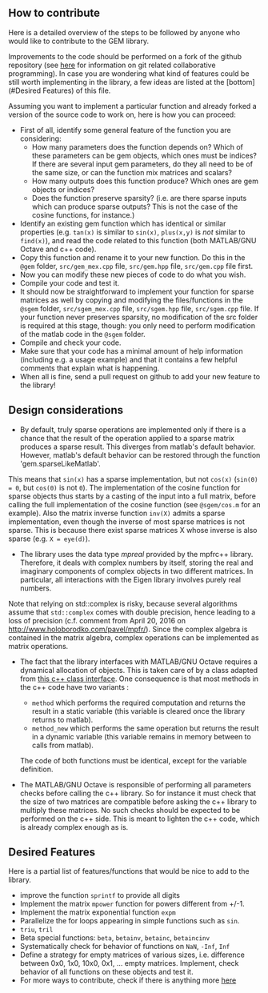 How to contribute
-----------------

Here is a detailed overview of the steps to be followed by anyone who would like to contribute to the GEM library.

Improvements to the code should be performed on a fork of the github repository (see [here](https://docs.gitlab.com/ce/workflow/forking_workflow.html) for information on git related collaborative programming). In case you are wondering what kind of features could be still worth implementing in the library, a few ideas are listed at the [bottom](#Desired Features) of this file.

Assuming you want to implement a particular function and already forked a version of the source code to work on, here is how you can proceed:
 - First of all, identify some general feature of the function you are considering:
    - How many parameters does the function depends on? Which of these parameters can be gem objects, which ones must be indices? If there are several input gem parameters, do they all need to be of the same size, or can the function mix matrices and scalars?
    - How many outputs does this function produce? Which ones are gem objects or indices?
    - Does the function preserve sparsity? (i.e. are there sparse inputs which can produce sparse outputs? This is not the case of the cosine functions, for instance.)
 - Identify an existing gem function which has identical or similar properties (e.g. `tan(x)` is similar to `sin(x)`, `plus(x,y)` is _not_ similar to `find(x)`), and read the code related to this function (both MATLAB/GNU Octave and c++ code).
 - Copy this function and rename it to your new function. Do this in the `@gem` folder, `src/gem_mex.cpp` file, `src/gem.hpp` file, `src/gem.cpp` file first.
 - Now you can modify these new pieces of code to do what you wish.
 - Compile your code and test it.
 - It should now be straightforward to implement your function for sparse matrices as well by copying and modifying the files/functions in the `@sgem` folder, `src/sgem_mex.cpp` file, `src/sgem.hpp` file, `src/sgem.cpp` file. If your function never preserves sparsity, no modification of the src folder is required at this stage, though: you only need to perform modification of the matlab code in the `@sgem` folder.
 - Compile and check your code.
 - Make sure that your code has a minimal amount of help information (including e.g. a usage example) and that it contains a few helpful comments that explain what is happening.
 - When all is fine, send a pull request on github to add your new feature to the library!


Design considerations
---------------------

- By default, truly sparse operations are implemented only if there is a chance that the result of the operation applied to a sparse matrix produces a sparse result. This diverges from matlab's default behavior. However, matlab's default behavior can be restored through the function 'gem.sparseLikeMatlab'.

This means that `sin(x)` has a sparse implementation, but not `cos(x)` (`sin(0) = 0`, but `cos(0)` is not `0`). The implementation of the cosine function for sparse objects thus starts by a casting of the input into a full matrix, before calling the full implementation of the cosine function (see `@sgem/cos.m` for an example). Also the matrix inverse function `inv(X)` admits a sparse implementation, even though the inverse of most sparse matrices is not sparse. This is because there exist sparse matrices X whose inverse is also sparse (e.g. `X = eye(d)`).

- The library uses the data type *mpreal* provided by the mpfrc++ library. Therefore, it deals with complex numbers by itself, storing the real and imaginary components of complex objects in two different matrices. In particular, all interactions with the Eigen library involves purely real numbers.

Note that relying on std::complex is risky, because several algorithms assume that `std::complex` comes with double precision, hence leading to a loss of precision (c.f. comment from April 20, 2016 on http://www.holoborodko.com/pavel/mpfr/). Since the complex algebra is contained in the matrix algebra, complex operations can be implemented as matrix operations.

- The fact that the library interfaces with MATLAB/GNU Octave requires a dynamical allocation of objects. This is taken care of by a class adapted from [this c++ class interface](https://fr.mathworks.com/matlabcentral/fileexchange/38964-example-matlab-class-wrapper-for-a-c++-class). One consequence is that most methods in the c++ code have two variants :
  - `method` which performs the required computation and returns the result in a static variable (this variable is cleared once the library returns to matlab).
  - `method_new` which performs the same operation but returns the result in a dynamic variable (this variable remains in memory between to calls from matlab).

  The code of both functions must be identical, except for the variable definition.

- The MATLAB/GNU Octave is responsible of performing all parameters checks before calling the c++ library. So for instance it must check that the size of two matrices are compatible before asking the c++ library to multiply these matrices. No such checks should be expected to be performed on the c++ side. This is meant to lighten the c++ code, which is already complex enough as is.


Desired Features
----------------

Here is a partial list of features/functions that would be nice to add to the library.

 - improve the function `sprintf` to provide all digits
 - Implement the matrix `mpower` function for powers different from +/-1.
 - Implement the matrix exponential function `expm`
 - Parallelize the for loops appearing in simple functions such as `sin`.
 - `triu`, `tril`
 - Beta special functions: `beta`, `betainv`, `betainc`, `betaincinv`
 - Systematically check for behavior of functions on `NaN`, `-Inf`, `Inf`
 - Define a strategy for empty matrices of various sizes, i.e. difference between 0x0, 1x0, 10x0, 0x1, ... empty matrices. Implement, check behavior of all functions on these objects and test it.
 - For more ways to contribute, check if there is anything more [here](http://github.com/gem-library/gem/issues)


